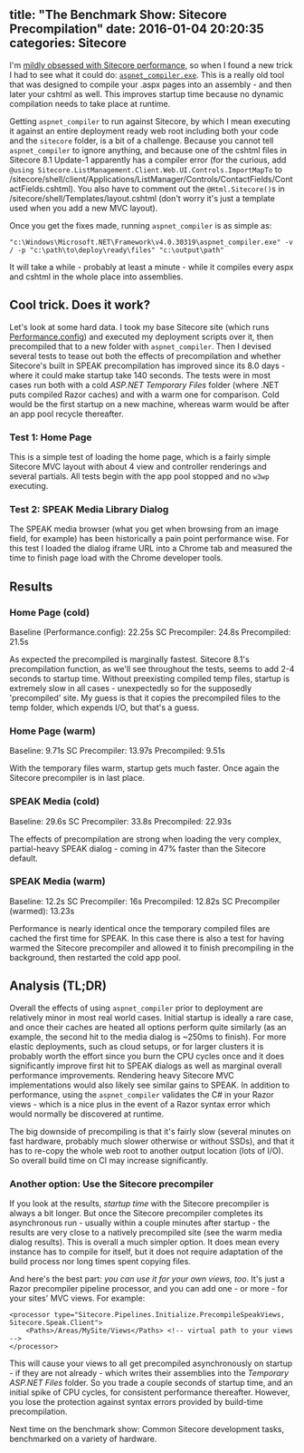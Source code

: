 title: "The Benchmark Show: Sitecore Precompilation"
date: 2016-01-04 20:20:35
categories: Sitecore
---

I'm [mildly obsessed with Sitecore performance](https://kamsar.net/index.php/2015/02/sitecore-8-experience-editor-performance-optimization/), so when I found a new trick I had to see what it could do: [`aspnet_compiler.exe`](https://msdn.microsoft.com/en-us/library/ms229863.aspx). This is a really old tool that was designed to compile your .aspx pages into an assembly - and then later your cshtml as well. This improves startup time because no dynamic compilation needs to take place at runtime.

Getting `aspnet_compiler` to run against Sitecore, by which I mean executing it against an entire deployment ready web root including both your code and the `sitecore` folder, is a bit of a challenge. Because you cannot tell `aspnet_compiler` to ignore anything, and because one of the cshtml files in Sitecore 8.1 Update-1 apparently has a compiler error (for the curious, add `@using Sitecore.ListManagement.Client.Web.UI.Controls.ImportMapTo` to /sitecore/shell/client/Applications/ListManager/Controls/ContactFields/ContactFields.cshtml). You also have to comment out the `@Html.Sitecore()`s in /sitecore/shell/Templates/layout.cshtml (don't worry it's just a template used when you add a new MVC layout).

Once you get the fixes made, running `aspnet_compiler` is as simple as:

```"c:\Windows\Microsoft.NET\Framework\v4.0.30319\aspnet_compiler.exe" -v / -p "c:\path\to\deploy\ready\files" "c:\output\path"```

It will take a while - probably at least a minute - while it compiles every aspx and cshtml in the whole place into assemblies.

## Cool trick. Does it work?

Let's look at some hard data. I took my base Sitecore site (which runs [Performance.config](https://gist.github.com/kamsar/8c9efc80e72e6ada8304)) and executed my deployment scripts over it, then precompiled that to a new folder with `aspnet_compiler`. Then I devised several tests to tease out both the effects of precompilation and whether Sitecore's built in SPEAK precompilation has improved since its 8.0 days - where it could make startup take 140 seconds. The tests were in most cases run both with a cold _ASP.NET Temporary Files_ folder (where .NET puts compiled Razor caches) and with a warm one for comparison. Cold would be the first startup on a new machine, whereas warm would be after an app pool recycle thereafter.

### Test 1: Home Page

This is a simple test of loading the home page, which is a fairly simple Sitecore MVC layout with about 4 view and controller renderings and several partials. All tests begin with the app pool stopped and no `w3wp` executing.

### Test 2: SPEAK Media Library Dialog

The SPEAK media browser (what you get when browsing from an image field, for example) has been historically a pain point performance wise. For this test I loaded the dialog iframe URL into a Chrome tab and measured the time to finish page load with the Chrome developer tools.

## Results

### Home Page (cold)
Baseline (Performance.config): 22.25s
SC Precompiler: 24.8s
Precompiled: 21.5s

As expected the precompiled is marginally fastest. Sitecore 8.1's precompilation function, as we'll see throughout the tests, seems to add 2-4 seconds to startup time. Without preexisting compiled temp files, startup is extremely slow in all cases - unexpectedly so for the supposedly 'precompiled' site. My guess is that it copies the precompiled files to the temp folder, which expends I/O, but that's a guess.

### Home Page (warm)
Baseline: 9.71s
SC Precompiler: 13.97s
Precompiled: 9.51s

With the temporary files warm, startup gets much faster. Once again the Sitecore precompiler is in last place.

### SPEAK Media (cold)
Baseline: 29.6s
SC Precompiler: 33.8s
Precompiled: 22.93s

The effects of precompilation are strong when loading the very complex, partial-heavy SPEAK dialog - coming in 47% faster than the Sitecore default.

### SPEAK Media (warm)
Baseline: 12.2s
SC Precompiler: 16s
Precompiled: 12.82s
SC Precompiler (warmed): 13.23s

Performance is nearly identical once the temporary compiled files are cached the first time for SPEAK. In this case there is also a test for having warmed the Sitecore precompiler and allowed it to finish precompiling in the background, then restarted the cold app pool. 

## Analysis (TL;DR)

Overall the effects of using `aspnet_compiler` prior to deployment are relatively minor in most real world cases. Initial startup is ideally a rare case, and once their caches are heated all options perform quite similarly (as an example, the second hit to the media dialog is ~250ms to finish). For more elastic deployments, such as cloud setups, or for larger clusters it is probably worth the effort since you burn the CPU cycles once and it does significantly improve first hit to SPEAK dialogs as well as marginal overall performance improvements. Rendering heavy Sitecore MVC implementations would also likely see similar gains to SPEAK. In addition to performance, using the `aspnet_compiler` validates the C# in your Razor views - which is a nice plus in the event of a Razor syntax error which would normally be discovered at runtime.

The big downside of precompiling is that it's fairly slow (several minutes on fast hardware, probably much slower otherwise or without SSDs), and that it has to re-copy the whole web root to another output location (lots of I/O). So overall build time on CI may increase significantly.

### Another option: Use the Sitecore precompiler

If you look at the results, _startup time_ with the Sitecore precompiler is always a bit longer. But once the Sitecore precompiler completes its asynchronous run - usually within a couple minutes after startup - the results are very close to a natively precompiled site (see the warm media dialog results). This is overall a much simpler option. It does mean every instance has to compile for itself, but it does not require adaptation of the build process nor long times spent copying files.

And here's the best part: _you can use it for your own views, too_. It's just a Razor precompiler pipeline processor, and you can add one - or more - for your sites' MVC views. For example:

	<processor type="Sitecore.Pipelines.Initialize.PrecompileSpeakViews, Sitecore.Speak.Client">
    	<Paths>/Areas/MySite/Views</Paths> <!-- virtual path to your views -->
    </processor>

This will cause your views to all get precompiled asynchronously on startup - if they are not already - which writes their assemblies into the _Temporary ASP.NET Files_ folder. So you trade a couple seconds of startup time, and an initial spike of CPU cycles, for consistent performance thereafter. However, you lose the protection against syntax errors provided by build-time precompilation.

Next time on the benchmark show: Common Sitecore development tasks, benchmarked on a variety of hardware.
